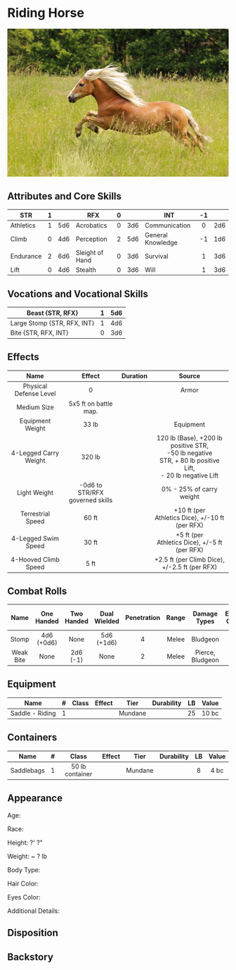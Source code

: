 # Riding Horse

![NotMyImage](Pony.png)

## Attributes and Core Skills

| STR       | 1 |    | RFX             | 0 |    | INT               | -1 |    |
| --------- | :-: | :-: | --------------- | :-: | :-: | ----------------- | :-: | :-: |
| Athletics | 1 | 5d6 | Acrobatics      | 0 | 3d6 | Communication     | 0 | 2d6 |
| Climb     | 0 | 4d6 | Perception      | 2 | 5d6 | General Knowledge | -1 | 1d6 |
| Endurance | 2 | 6d6 | Sleight of Hand | 0 | 3d6 | Survival          | 1 | 3d6 |
| Lift      | 0 | 4d6 | Stealth         | 0 | 3d6 | Will              | 1 | 3d6 |

## Vocations and Vocational Skills

| Beast {STR, RFX}            | 1 | 5d6 |
| --------------------------- | :-: | :-: |
| Large Stomp {STR, RFX, INT} | 1 | 4d6 |
| Bite {STR, RFX, INT}        | 0 | 3d6 |

## Effects

|          Name          |             Effect             | Duration |                                                       Source                                                       |
| :---------------------: | :-----------------------------: | :------: | :-----------------------------------------------------------------------------------------------------------------: |
| Physical Defense Level |                0                |          |                                                        Armor                                                        |
|       Medium Size       |     5x5 ft on battle map.     |          |                                                                                                                    |
|    Equipment Weight    |              33 lb              |          |                                                      Equipment                                                      |
| 4-Legged Carry Weight |             320 lb             |          | 120 lb (Base), +200 lb positive STR,<br />-50 lb negative STR, + 80 lb positive Lift,<br />- 20 lb negative Lift |
|      Light Weight      | -0d6 to STR/RFX governed skills |          |                                              0% - 25% of carry weight                                              |
| Terrestrial Speed |              60 ft              |          |                              +10 ft (per Athletics Dice), +/-10 ft (per RFX)                              |
|   4-Legged Swim Speed   |              30 ft              |          |                              +5 ft (per Athletics Dice), +/-5 ft (per RFX)                              |
|  4-Hooved Climb Speed  |              5 ft              |          |                                 +2.5 ft (per Climb Dice), +/-2.5 ft (per RFX)                                 |

## Combat Rolls

|   Name   | One<br />Handed | Two<br />Handed | Dual<br />Wielded | Penetration | Range | Damage<br />Types | Engageable<br />Opponents | Area Of<br />Effect | Resource<br />Class |
| :-------: | :-------------: | :-------------: | :---------------: | :---------: | :---: | :---------------: | :-----------------------: | :-----------------: | :-----------------: |
|   Stomp   | 4d6<br />(+0d6) |      None      |  5d6<br />(+1d6)  |      4      | Melee |     Bludgeon     |           Rapid           |        None        |        None        |
| Weak Bite |      None      |  2d6<br />(-1)  |       None       |      2      | Melee | Pierce, Bludgeon |             1             |        None        |        None        |

## Equipment

| Name            | # | Class | Effect |  Tier  | Durability | LB | Value |
| --------------- | :-: | :---: | :----: | :-----: | :--------: | :-: | :---: |
| Saddle - Riding | 1 |      |        | Mundane |            | 25 | 10 bc |

## Containers

| Name       | # |      Class      | Effect |  Tier  | Durability | LB | Value |
| ---------- | :-: | :-------------: | :----: | :-----: | :--------: | :-: | :---: |
| Saddlebags | 1 | 50 lb container |        | Mundane |            | 8 | 4 bc |

## Appearance

Age:

Race:

Height: ?' ?"

Weight: ~ ? lb

Body Type:

Hair Color:

Eyes Color:

Additional Details:

## Disposition

## Backstory
